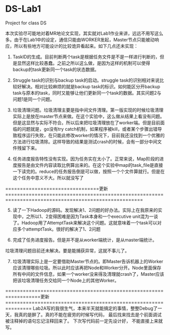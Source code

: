 # DS-Lab1
 Project for class DS

本次实验尽可能地对着MR地论文实现，其实就对Lab1作业来讲，远远不用写这么多。由于在Lab1中的设定，通信只能由WORKER发起，Master节点只能被动响应，所以有些地方可能设计的比较诡异看起来。如下几点还未实现：
1. TaskID的生成。目前判断两个task是根据任务文件是不是一样进行判断的，但是显然这样比较愚蠢。之前之所以这么做，是因为这样的机制可以使得backup的task更新同一个task的状态数据。
2. Struggle task的识别与backup task的启动。struggle task的识别相对来说比较好解决。相对比较麻烦的就是backup task的标识。如何能区分开backup task与原本的task，同时又能够让他们更新同一个task的数据。其实问题2与问题1是同一个问题。
3. 垃圾清理问题。垃圾清理主要是指中间文件清理。第一版实现的时候垃圾清理实际上是放在master节点来做。在这个实验中，这么做从结果上看没有问题。但是这显然与实际不符合。所以后来把垃圾清理放在了worker端。但是目前面临的问题就是，go没有try catch机制，如果程序被kill，或者某个步骤出错导致程序运行失败，在只能此修改worker的情况下，目前我还没找到一个优雅的方法进行垃圾清除。这样导致的结果是测试crash的时候，会有一部分中间文件残留下来。

4. 任务进度报告特性没有实现。因为任务实在太小了。正常来说，Map阶段的进度报告是由文件内容读取比例算出来的。在这个实验中map的task_file是直接一下读完的。reduce的任务报告倒是可以做，按照一个个文件算就行。但是在这个任务中意义不大。所以就没写了

================================更新=====================================================================================================

5. 读了一下Hadoop的源码。发现解决1、2问题的好办法。实际上在我原来的实现中，之所以1、2变得困难是因为Task本身和一个executive unit混为一谈了。Hadoop用了AttemptTask来解决这个问题。这就意味着一个task可以对应多个attemptTask。很好的解决了1、2问题

6. 完成了任务进度报告。但是并不是从worker端统计，是从master端统计。

垃圾清理问题目前还未解决。要是能捕获异常，这就不事儿了。

7. 垃圾清理实际上是一定要借助Master节点的。即Master告诉机器上的Worker应该清理哪些垃圾。所以此时应该再把Node和Worker分开。Node里面保存所有中间的文件信息，如果一个worker没来得及清理就crash了，Master应该把该垃圾清理任务交给同一个Node上的其他Worker。

==================================================================更新===============================================================
Lab2A写的我很生气，本来半天就能搞定的事情，整整Debug了一天，我真的是醉了。真的不能在疲劳的时候写代码， 最后找来找去是个前面调试被注释掉的语句忘记注释回来了。 下次写代码前一定先设计好， 不能直接上来就写。 

